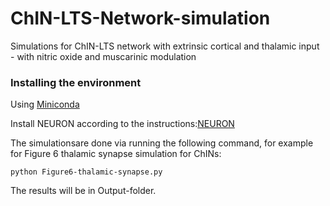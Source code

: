 # ChIN-LTS-Network-simulation
Simulations for ChIN-LTS network with extrinsic cortical and thalamic input - with nitric oxide and muscarinic modulation


### Installing the environment

Using [Miniconda](https://docs.conda.io/en/latest/miniconda.html)

Install NEURON according to the instructions:[NEURON](https://www.neuron.yale.edu/neuron/download/compile_linux)
 
The simulationsare done via running the following command, for example for Figure 6 thalamic synapse simulation for ChINs:
 
  
 ```
python Figure6-thalamic-synapse.py 

 ```

The results will be in Output-folder.
